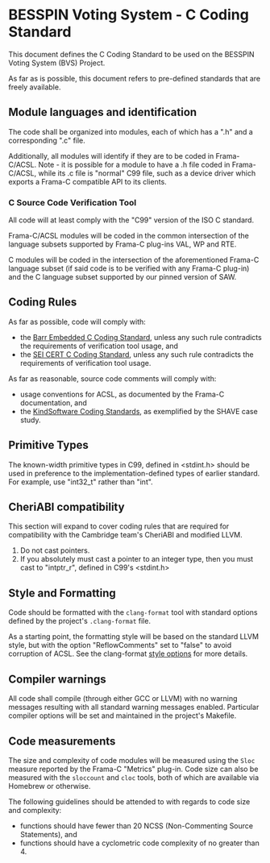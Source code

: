 # BESSPIN Voting System - C Coding Standard

This document defines the C Coding Standard to be used on the BESSPIN Voting System (BVS) Project.

As far as is possible, this document refers to pre-defined standards that are freely available.

## Module languages and identification

The code shall be organized into modules, each of which has a ".h" and a corresponding ".c" file.

Additionally, all modules will identify if they are to be coded in Frama-C/ACSL. Note - it is possible for a module to have a .h file coded in Frama-C/ACSL, while its .c file is "normal" C99 file, such as a device driver which exports a Frama-C compatible API to its clients.

### C Source Code Verification Tool

All code will at least comply with the "C99" version of the ISO C standard.

Frama-C/ACSL modules will be coded in the common intersection of the language subsets supported by Frama-C plug-ins VAL, WP and RTE.

C modules will be coded in the intersection of the aforementioned Frama-C language subset (if said code is to be verified with any Frama-C plug-in) and the C language subset supported by our pinned version of SAW.

## Coding Rules

As far as possible, code will comply with:
 - the [Barr Embedded C Coding Standard](https://barrgroup.com/Embedded-Systems/Books/Embedded-C-Coding-Standard), unless any such rule contradicts the requirements of verification tool usage, and
 - the [SEI CERT C Coding Standard](https://resources.sei.cmu.edu/downloads/secure-coding/assets/sei-cert-c-coding-standard-2016-v01.pdf), unless any such rule contradicts the requirements of verification tool usage.

As far as reasonable, source code comments will comply with:
 - usage conventions for ACSL, as documented by the Frama-C documentation, and
 - the [KindSoftware Coding Standards](http://kindsoftware.com/documents/whitepapers/code_standards/), as exemplified by the SHAVE case study.

## Primitive Types

The known-width primitive types in C99, defined in <stdint.h> should be used in preference to the implementation-defined types of earlier standard. For example, use "int32_t" rather than "int".

## CheriABI compatibility

This section will expand to cover coding rules that are required for compatibility with the Cambridge team's CheriABI and modified LLVM.

1. Do not cast pointers.
2. If you absolutely must cast a pointer to an integer type, then you must cast to "intptr_r", defined in C99's <stdint.h>

## Style and Formatting

Code should be formatted with the `clang-format` tool with standard options defined by the project's `.clang-format` file.

As a starting point, the formatting style will be based on the standard LLVM style, but with the option "ReflowComments" set to "false" to avoid corruption of ACSL. See the clang-format [style options](https://clang.llvm.org/docs/ClangFormatStyleOptions.html) for more details.

## Compiler warnings

All code shall compile (through either GCC or LLVM) with no warning messages resulting with all standard warning messages enabled. Particular compiler options will be set and maintained in the project's Makefile.

## Code measurements

The size and complexity of code modules will be measured using the `Sloc` measure reported by the Frama-C "Metrics" plug-in.  Code size can also be measured with the `sloccount` and `cloc` tools, both of which are available via Homebrew or otherwise.

The following guidelines should be attended to with regards to code size and complexity:
 - functions should have fewer than 20 NCSS (Non-Commenting Source Statements), and
 - functions should have a cyclometric code complexity of no greater than 4.




